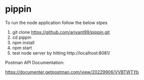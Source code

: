 # pippin
To run the node application follow the below stpes

1.  git clone https://github.com/ariyant99/pippin.git
2.  cd pippin
3.  npm install
4.  npm start
5.  test node server by hitting http://localhost:8081/


Postman API Documentation:

https://documenter.getpostman.com/view/20229906/VVBTWTYb
